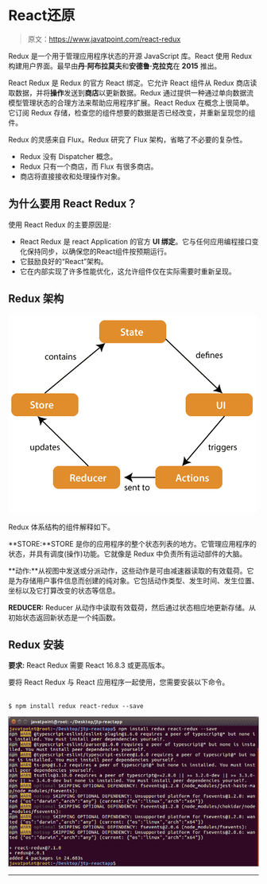 # React还原

> 原文：<https://www.javatpoint.com/react-redux>

Redux 是一个用于管理应用程序状态的开源 JavaScript 库。React 使用 Redux 构建用户界面。最早由**丹·阿布拉莫夫**和**安德鲁·克拉克**在 **2015** 推出。

React Redux 是 Redux 的官方 React 绑定。它允许 React 组件从 Redux 商店读取数据，并将**操作**发送到**商店**以更新数据。Redux 通过提供一种通过单向数据流模型管理状态的合理方法来帮助应用程序扩展。React Redux 在概念上很简单。它订阅 Redux 存储，检查您的组件想要的数据是否已经改变，并重新呈现您的组件。

Redux 的灵感来自 Flux。Redux 研究了 Flux 架构，省略了不必要的复杂性。

*   Redux 没有 Dispatcher 概念。
*   Redux 只有一个商店，而 Flux 有很多商店。
*   商店将直接接收和处理操作对象。

## 为什么要用 React Redux？

使用 React Redux 的主要原因是:

*   React Redux 是 react Application 的官方 **UI 绑定**。它与任何应用编程接口变化保持同步，以确保您的React组件按预期运行。
*   它鼓励良好的“React”架构。
*   它在内部实现了许多性能优化，这允许组件仅在实际需要时重新呈现。

## Redux 架构

![React Redux](img/51b8eb6092c07a20d091c17e4982b598.png)

Redux 体系结构的组件解释如下。

**STORE:**STORE 是你的应用程序的整个状态列表的地方。它管理应用程序的状态，并具有调度(操作)功能。它就像是 Redux 中负责所有运动部件的大脑。

**动作:**从视图中发送或分派动作，这些动作是可由减速器读取的有效载荷。它是为存储用户事件信息而创建的纯对象。它包括动作类型、发生时间、发生位置、坐标以及它打算改变的状态等信息。

**REDUCER:** Reducer 从动作中读取有效载荷，然后通过状态相应地更新存储。从初始状态返回新状态是一个纯函数。

## Redux 安装

**要求:** React Redux 需要 React 16.8.3 或更高版本。

要将 React Redux 与 React 应用程序一起使用，您需要安装以下命令。

```

$ npm install redux react-redux --save

```

![React Redux](img/dbbf19d8657d619a42b2132e32e454d8.png)

* * *